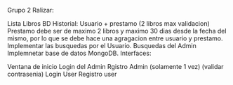 Grupo 2 Ralizar:

Lista Libros BD
Historial: Usuario + prestamo (2 libros max validacion)
Prestamo debe ser de maximo 2 libros y maximo 30 dias desde la fecha del mismo, por lo que se debe hace una agragacion entre usuario y prestamo.
Implementar las busquedas por el Usuario.
Busquedas del Admin
Implemnetar base de datos MongoDB.
Interfaces:

Ventana de inicio
Login del Admin
Rgistro Admin (solamente 1 vez) (validar contrasenia)
Login User
Registro user
